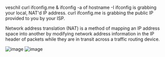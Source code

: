 
veschil curl ifconfig.me & ifconfig -a of hostname -I
ifconfig is grabbing your local, NAT'd IP address. curl ifconfig.me is grabbing the public IP provided to you by your ISP.

Network address translation (NAT) is a method of mapping an IP address space into another by modifying network address information in the IP header of packets while they are in transit across a traffic routing device.

![image](https://github.com/user-attachments/assets/abeca84f-86e8-4bd1-aba0-fd034f4ec5ff)
![image](https://github.com/user-attachments/assets/b51d7003-d1e3-4b91-9ffe-ec8ad6d93f87)
